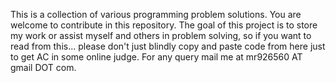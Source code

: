 This is a collection of various programming problem solutions. You are welcome to contribute in this repository.
The goal of this project is to store my work or assist myself and others in problem solving, so if you want to read from this... please don't just blindly copy and paste code from here just to get AC in some online judge.
For any query mail me at mr926560 AT gmail DOT com.
